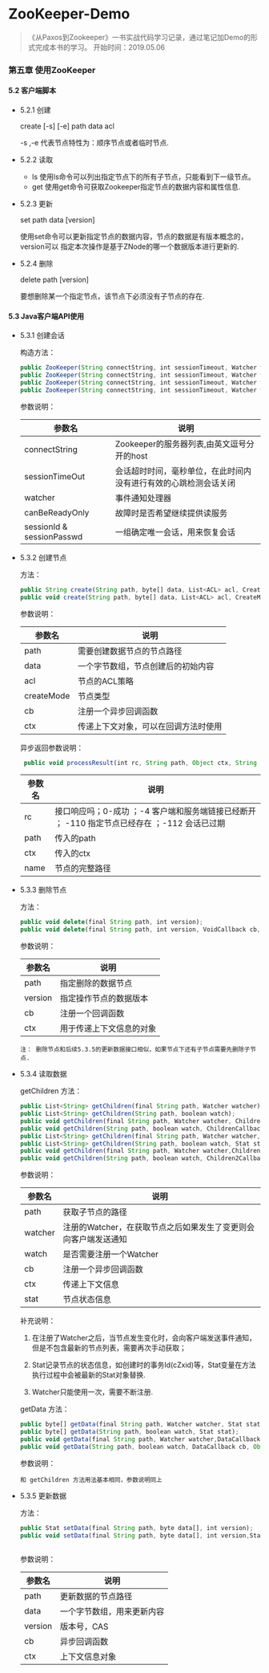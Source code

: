 # ZooKeeper-Demo

> 《从Paxos到Zookeeper》一书实战代码学习记录，通过笔记加Demo的形式完成本书的学习。
开始时间：2019.05.06

   


### 第五章 使用ZooKeeper
  
  #### 5.2 客户端脚本
  
  
   * 5.2.1 创建
    
     create [-s]  [-e]  path  data  acl
     
     -s ,-e 代表节点特性为：顺序节点或者临时节点.
     
   * 5.2.2 读取
   
     * ls 使用ls命令可以列出指定节点下的所有子节点，只能看到下一级节点。  
     * get 使用get命令可获取Zookeeper指定节点的数据内容和属性信息.
     
   * 5.2.3 更新
   
     set  path  data  [version]
     
     使用set命令可以更新指定节点的数据内容，节点的数据是有版本概念的，version可以
     指定本次操作是基于ZNode的哪一个数据版本进行更新的.
     
   * 5.2.4 删除
   
     delete path [version]
     
     要想删除某一个指定节点，该节点下必须没有子节点的存在.
     
     
   #### 5.3 Java客户端API使用
   
   * 5.3.1 创建会话
       
     构造方法：
      
      ```js
     public ZooKeeper(String connectString, int sessionTimeout, Watcher watcher);
     public ZooKeeper(String connectString, int sessionTimeout, Watcher watcher, boolean canBeReadOnly);
     public ZooKeeper(String connectString, int sessionTimeout, Watcher watcher, long sessionId, byte[] sessionPasswd);
     public ZooKeeper(String connectString, int sessionTimeout, Watcher watcher, long sessionId, byte[] sessionPasswd, boolean canBeReadOnly);

     ```
     
     参数说明：
     
     参数名| 说明
     -----|------
     connectString | Zookeeper的服务器列表,由英文逗号分开的host
     sessionTimeOut | 会话超时时间，毫秒单位，在此时间内没有进行有效的心跳检测会话关闭
     watcher | 事件通知处理器
     canBeReadyOnly | 故障时是否希望继续提供读服务
     sessionId & sessionPasswd | 一组确定唯一会话，用来恢复会话
     
     
   * 5.3.2 创建节点
   
     方法：
     
     ```js
     public String create(String path, byte[] data, List<ACL> acl, CreateMode createMode);
     public void create(String path, byte[] data, List<ACL> acl, CreateMode createMode, StringCallback cb, Object ctx);
     ```
     
     参数说明：
     
     参数名| 说明
     -----|------
     path | 需要创建数据节点的节点路径
     data | 一个字节数组，节点创建后的初始内容
     acl  | 节点的ACL策略
     createMode | 节点类型
     cb | 注册一个异步回调函数
     ctx | 传递上下文对象，可以在回调方法时使用
     
     异步返回参数说明：
     
     ```js
      public void processResult(int rc, String path, Object ctx, String name) ;
     ```
     
     参数名| 说明
     -----|------
     rc | 接口响应吗；0-成功 ；-4 客户端和服务端链接已经断开 ； -110 指定节点已经存在 ；-112 会话已过期
     path | 传入的path
     ctx | 传入的ctx
     name | 节点的完整路径
     
     
   * 5.3.3 删除节点
      
      方法：
      
      ````js
      public void delete(final String path, int version);
      public void delete(final String path, int version, VoidCallback cb,Object ctx);
      ````
      
      参数说明：
      
       参数名| 说明
       -----|------
       path | 指定删除的数据节点
       version | 指定操作节点的数据版本
       cb | 注册一个回调函数
       ctx | 用于传递上下文信息的对象
       
       
       `注： 删除节点和后续5.3.5的更新数据接口相似，如果节点下还有子节点需要先删除子节点.`  
      

   * 5.3.4 读取数据
   
     getChildren 方法：
     
     ````js
     public List<String> getChildren(final String path, Watcher watcher);
     public List<String> getChildren(String path, boolean watch);
     public void getChildren(final String path, Watcher watcher, ChildrenCallback cb, Object ctx);
     public void getChildren(String path, boolean watch, ChildrenCallback cb, Object ctx);
     public List<String> getChildren(final String path, Watcher watcher,Stat stat);
     public List<String> getChildren(String path, boolean watch, Stat stat);
     public void getChildren(final String path, Watcher watcher,Children2Callback cb, Object ctx);
     public void getChildren(String path, boolean watch, Children2Callback cb,Object ctx);
     ````
     
     参数说明：
     
     参数名 | 说明
     ------|------- 
     path | 获取子节点的路径
     watcher | 注册的Watcher，在获取节点之后如果发生了变更则会向客户端发送通知
     watch | 是否需要注册一个Watcher
     cb | 注册一个异步回调函数
     ctx | 传递上下文信息
     stat | 节点状态信息
     
     补充说明：
     
     1. 在注册了Watcher之后，当节点发生变化时，会向客户端发送事件通知，但是不包含最新的节点列表，需要再次手动获取；
     
     2. Stat记录节点的状态信息，如创建时的事务Id(cZxid)等，Stat变量在方法执行过程中会被最新的Stat对象替换.
     
     3. Watcher只能使用一次，需要不断注册.
     
     getData 方法：
     
     ````js
     public byte[] getData(final String path, Watcher watcher, Stat stat);
     public byte[] getData(String path, boolean watch, Stat stat);
     public void getData(final String path, Watcher watcher,DataCallback cb, Object ctx);
     public void getData(String path, boolean watch, DataCallback cb, Object ctx);
     
     ````
     
     参数说明：
     
     `和 getChildren 方法用法基本相同，参数说明同上`
     
   * 5.3.5 更新数据
     
     方法：
     
     ````js
     public Stat setData(final String path, byte data[], int version);
     public void setData(final String path, byte data[], int version,StatCallback cb, Object ctx);
    
     ````
     
     参数说明：
     
     参数名 | 说明
     -------| -------
     path | 更新数据的节点路径
     data | 一个字节数组，用来更新内容
     version | 版本号，CAS
     cb | 异步回调函数
     ctx | 上下文信息对象
     
     
     
     
     
     
     
     
     

     
     
     
     
      
      

     
     
         



     
     
     
   

     
     
     
    
    
       
       
       
    
    
  
  
        
    

   
  
